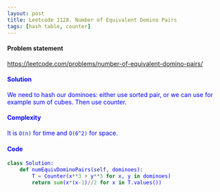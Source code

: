```yaml
---
layout: post
title: Leetcode 1128. Number of Equivalent Domino Pairs
tags: [hash table, counter]
---
```


#### Problem statement

<a href="https://leetcode.com/problems/number-of-equivalent-domino-pairs/"> <font color = blue>https://leetcode.com/problems/number-of-equivalent-domino-pairs/

#### Solution
We need to hash our dominoes: either use sorted pair, or we can use for example sum of cubes. Then use counter.

#### Complexity
It is `O(n)` for time and `O(6^2)` for space.

#### Code
```python
class Solution:
    def numEquivDominoPairs(self, dominoes):
        T = Counter(x**3 + y**3 for x, y in dominoes)
        return sum(x*(x-1)//2 for x in T.values())
```
